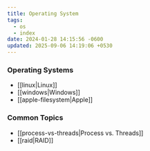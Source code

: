 ```yaml
---
title: Operating System
tags:
  - os
  - index
date: 2024-01-28 14:15:56 -0600
updated: 2025-09-06 14:19:06 +0530
---
```


### Operating Systems
* [[linux|Linux]]
* [[windows|Windows]]
* [[apple-filesystem|Apple]]

### Common Topics
- [[process-vs-threads|Process vs. Threads]]
- [[raid|RAID]]
